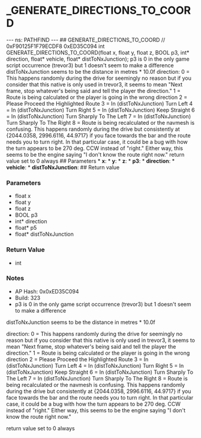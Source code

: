 # _GENERATE_DIRECTIONS_TO_COORD

--- ns: PATHFIND --- ## GENERATE_DIRECTIONS_TO_COORD  // 0xF90125F1F79ECDF8 0xED35C094 int GENERATE_DIRECTIONS_TO_COORD(float x, float y, float z, BOOL p3, int* direction, float* vehicle, float* distToNxJunction);  p3 is 0 in the only game script occurrence (trevor3) but 1 doesn't seem to make a difference distToNxJunction seems to be the distance in metres * 10.0f direction: 0 = This happens randomly during the drive for seemingly no reason but if you consider that this native is only used in trevor3, it seems to mean "Next frame, stop whatever's being said and tell the player the direction." 1 = Route is being calculated or the player is going in the wrong direction 2 = Please Proceed the Highlighted Route 3 = In (distToNxJunction) Turn Left 4 = In (distToNxJunction) Turn Right 5 = In (distToNxJunction) Keep Straight 6 = In (distToNxJunction) Turn Sharply To The Left 7 = In (distToNxJunction) Turn Sharply To The Right 8 = Route is being recalculated or the navmesh is confusing. This happens randomly during the drive but consistently at {2044.0358, 2996.6116, 44.9717} if you face towards the bar and the route needs you to turn right. In that particular case, it could be a bug with how the turn appears to be 270 deg. CCW instead of "right." Either way, this seems to be the engine saying "I don't know the route right now." return value set to 0 always  ## Parameters * **x**: * **y**: * **z**: * **p3**: * **direction**: * **vehicle**: * **distToNxJunction**:  ## Return value

### Parameters
* float x
* float y
* float z
* BOOL p3
* int* direction
* float* p5
* float* distToNxJunction

### Return Value
* int

### Notes
* AP Hash: 0x0xED35C094
* Build: 323
* p3 is 0 in the only game script occurrence (trevor3) but 1 doesn't seem to make a difference

distToNxJunction seems to be the distance in metres * 10.0f

direction:
0 = This happens randomly during the drive for seemingly no reason but if you consider that this native is only used in trevor3, it seems to mean "Next frame, stop whatever's being said and tell the player the direction."
1 = Route is being calculated or the player is going in the wrong direction
2 = Please Proceed the Highlighted Route
3 = In (distToNxJunction) Turn Left
4 = In (distToNxJunction) Turn Right
5 = In (distToNxJunction) Keep Straight
6 = In (distToNxJunction) Turn Sharply To The Left
7 = In (distToNxJunction) Turn Sharply To The Right
8 = Route is being recalculated or the navmesh is confusing. This happens randomly during the drive but consistently at {2044.0358, 2996.6116, 44.9717} if you face towards the bar and the route needs you to turn right. In that particular case, it could be a bug with how the turn appears to be 270 deg. CCW instead of "right." Either way, this seems to be the engine saying "I don't know the route right now."

return value set to 0 always

